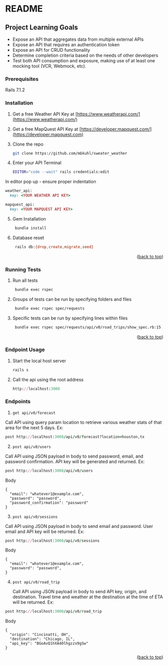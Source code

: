 # README

## Project Learning Goals

 - Expose an API that aggregates data from multiple external APIs
 - Expose an API that requires an authentication token
 - Expose an API for CRUD functionality
 - Determine completion criteria based on the needs of other developers
 - Test both API consumption and exposure, making use of at least one mocking tool (VCR, Webmock, etc).


### Prerequisites

Rails 7.1.2

### Installation

1. Get a free Weather API Key at [https://www.weatherapi.com/](https://www.weatherapi.com/)

2. Get a free MapQuest API Key at [https://developer.mapquest.com/](https://developer.mapquest.com)

3. Clone the repo
   ```sh
   git clone https://github.com/mbkuhl/sweater_weather
   ```
4. Enter your API
  Terminal
   ```sh
   EDITOR="code --wait" rails credentials:edit
   ```
  In editor pop up - ensure proper indentation
  ```ruby
  weather_api:
    key: <YOUR WEATHER API KEY>

  mapquest_api:
    key: <YOUR MAPQUEST API KEY>
  ```
5. Gem Installation
   ```sh
    bundle install
   ```
6. Database reset
   ```sh
    rails db:{drop,create,migrate,seed}
   ```

<p align="right">(<a href="#readme-top">back to top</a>)</p>

### Running Tests

1. Run all tests
   ```sh
    bundle exec rspec
   ```

2. Groups of tests can be run by specifying folders and files
   ```sh
    bundle exec rspec spec/requests
   ```

3. Specific tests can be run by specifying lines within files
   ```sh
    bundle exec rspec spec/requests/api/v0/road_trips/show_spec.rb:15
   ```
<p align="right">(<a href="#readme-top">back to top</a>)</p>

### Endpoint Usage

1. Start the local host server
   ```sh
   rails s
   ```

2. Call the api using the root address

    ```ruby
    http://localhost:3000
    ```
### Endpoints

  1. ```get api/v0/forecast```

Call API using query param location to retrieve various weather stats of that area for the next 5 days. Ex:

```ruby
post http://localhost:3000/api/v0/forecast?location=houston,tx 
```

  2. ```post api/v0/users ```

Call API using JSON payload in body to send password, email, and password confirmation. API key will be generated and returned. Ex:

```ruby
post http://localhost:3000/api/v0/users
```

Body
```
{
  "email": "whatever1@example.com",
  "password": "password",
  "password_confirmation": "password"
}
```

  3. ```post api/v0/sessions ```

   Call API using JSON payload in body to send email and password. User email and API key will be returned. Ex:

```ruby
post http://localhost:3000/api/v0/sessions
```

Body
```
{
  "email": "whatever1@example.com",
  "password": "password",
}
```

  4. ```post api/v0/road_trip```

     Call API using JSON payload in body to send API key, origin, and destination. Travel time and weather at the destination at the time of ETA will be returned. Ex:

```ruby
post http://localhost:3000/api/v0/road_trip
```

Body
```
{
  "origin": "Cincinatti, OH",
  "destination": "Chicago, IL",
  "api_key": "BGoAvQ1hXA4Olhgzzx9gSw"
}
```

<p align="right">(<a href="#readme-top">back to top</a>)</p>